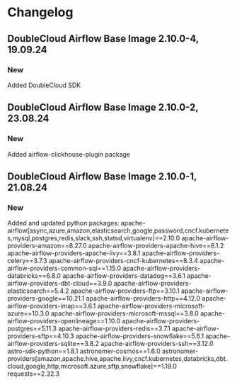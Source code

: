 # Changelog

DoubleCloud Airflow Base Image 2.10.0-4, 19.09.24
----------------------------------------

### New
Added DoubleCloud SDK

DoubleCloud Airflow Base Image 2.10.0-2, 23.08.24
----------------------------------------

### New
Added airflow-clickhouse-plugin package

DoubleCloud Airflow Base Image 2.10.0-1, 21.08.24
----------------------------------------

### New
Added and updated python packages:
apache-airflow[async,azure,amazon,elasticsearch,google,password,cncf.kubernetes,mysql,postgres,redis,slack,ssh,statsd,virtualenv]==2.10.0
apache-airflow-providers-amazon==8.27.0
apache-airflow-providers-apache-hive==8.1.2
apache-airflow-providers-apache-livy==3.8.1
apache-airflow-providers-celery==3.7.3
apache-airflow-providers-cncf-kubernetes==8.3.4
apache-airflow-providers-common-sql==1.15.0
apache-airflow-providers-databricks==6.8.0
apache-airflow-providers-datadog==3.6.1
apache-airflow-providers-dbt-cloud==3.9.0
apache-airflow-providers-elasticsearch==5.4.2
apache-airflow-providers-ftp==3.10.1
apache-airflow-providers-google==10.21.1
apache-airflow-providers-http==4.12.0
apache-airflow-providers-imap==3.6.1
apache-airflow-providers-microsoft-azure==10.3.0
apache-airflow-providers-microsoft-mssql==3.8.0
apache-airflow-providers-openlineage==1.10.0
apache-airflow-providers-postgres==5.11.3
apache-airflow-providers-redis==3.7.1
apache-airflow-providers-sftp==4.10.3
apache-airflow-providers-snowflake==5.6.1
apache-airflow-providers-sqlite==3.8.2
apache-airflow-providers-ssh==3.12.0
astro-sdk-python==1.8.1
astronomer-cosmos==1.6.0
astronomer-providers[amazon,apache.hive,apache.livy,cncf.kubernetes,databricks,dbt.cloud,google,http,microsoft.azure,sftp,snowflake]==1.19.0
requests==2.32.3
